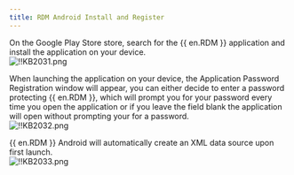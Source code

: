 ```yaml
---
title: RDM Android Install and Register
---
```

On the Google Play Store store, search for the {{ en.RDM }} application and install the application on your device.  
![!!KB2031.png](/img/en/kb/KB2031.png)

When launching the application on your device, the Application Password Registration window will appear, you can either decide to enter a password protecting {{ en.RDM }}, which will prompt you for your password every time you open the application or if you leave the field blank the application will open without prompting your for a password.  
![!!KB2032.png](/img/en/kb/KB2032.png)  

{{ en.RDM }} Android will automatically create an XML data source upon first launch.  
![!!KB2033.png](/img/en/kb/KB2033.png)
